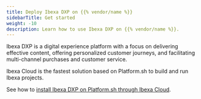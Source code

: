 ```yaml
---
title: Deploy Ibexa DXP on {{% vendor/name %}}
sidebarTitle: Get started
weight: -10
description: Learn how to use Ibexa DXP on {{% vendor/name %}}.
---
```


Ibexa DXP is a digital experience platform with a focus on delivering effective content, offering personalized customer journeys, and facilitating multi-channel purchases and customer service.

Ibexa Cloud is the fastest solution based on Platform.sh to build and run Ibexa projects.

See how to [install Ibexa DXP on Platform.sh through Ibexa Cloud](https://doc.ibexa.co/en/latest/getting_started/install_on_ibexa_cloud/).
